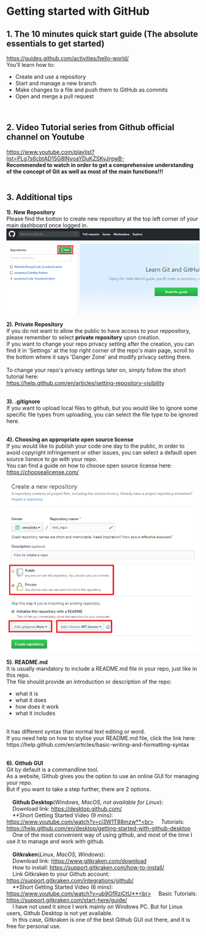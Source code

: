 # Getting started with GitHub

## 1. The 10 minutes quick start guide (The absolute essentials to get started)
https://guides.github.com/activities/hello-world/<br>
You’ll learn how to:<br>
- Create and use a repository
- Start and manage a new branch
- Make changes to a file and push them to GitHub as commits
- Open and merge a pull request
<br>

## 2. Video Tutorial series from Github official channel on Youtube
https://www.youtube.com/playlist?list=PLg7s6cbtAD15G8lNyoaYDuKZSKyJrgwB-<br>
**Recommended to watch in order to get a comprehensive understanding of the concept of Git as well as most of the main functions!!!**<br>
<br>

## 3. Additional tips
**1). New Repository**<br>
Please find the botton to create new repository at the top left corner of your main dashboard once logged in.<br>
<img src="images/2.new_repo.png" width="600">
<br>
 
**2). Private Repository**<br>
If you do not want to allow the public to have access to your reppository, please remember to select **private repository** upon creation.<br>
If you want to change your repo privacy setting after the creation, you can find it in 'Settings' at the top right corner of the repo's main page, scroll to the bottom where it says 'Danger Zone' and modify privacy setting there.<br>
<br>
To change your repo's privacy settings later on, simply follow the short tutorial here:<br>
https://help.github.com/en/articles/setting-repository-visibility<br>
<br>

**3). .gitignore**<br>
If you want to upload local files to github, but you would like to ignore some specific file types from uploading, you can select the file type to be ignored here.<br>
<br>

**4). Choosing an appropriate open source license**<br>
If you would like to publish your code one day to the public, in order to avoid copyright infringement or other issues, you can select a default open source lisnece to go with your repo.<br>
You can find a guide on how to choose open source license here:<br>
https://choosealicense.com/<br>
<br>
<img src="images/3.create_new_repo.png">
<br>

**5). README.md**<br>
It is usually mandatory to include a README.md file in your repo, just like in this repo.<br>
The file should provide an introduction or description of the repo: 
- what it is
- what it does
- how does it work
- what it includes
<br>
It has different syntax than normal text editing or word.<br>
If you need help on how to stylise your README.md file, click the link here:<br>
https://help.github.com/en/articles/basic-writing-and-formatting-syntax<br>
<br>

**6). Github GUI**<br>
Git by default is a commandline tool.<br>
As a website, Github gives you the option to use an online GUI for managing your repo.<br>
But if you want to take a step further, there are 2 options.<br> 
<br>
&nbsp;&nbsp;&nbsp;&nbsp;**Github Desktop**(*Windows, MacOS, not available for Linux*):<br>
&nbsp;&nbsp;&nbsp;&nbsp;Download link: https://desktop.github.com/<br>
&nbsp;&nbsp;&nbsp;&nbsp;**Short Getting Started Video (9 mins): https://www.youtube.com/watch?v=ci3W1T88mzw**<br>
&nbsp;&nbsp;&nbsp;&nbsp;Tutorials: https://help.github.com/en/desktop/getting-started-with-github-desktop<br>
&nbsp;&nbsp;&nbsp;&nbsp;One of the most convenient way of using github, and most of the time I use it to manage and work with github.<br>
<br>
&nbsp;&nbsp;&nbsp;&nbsp;**Gitkraken**(*Linux, MacOS, Windows*):<br>
&nbsp;&nbsp;&nbsp;&nbsp;Download link: https://www.gitkraken.com/download<br>
&nbsp;&nbsp;&nbsp;&nbsp;How to install: https://support.gitkraken.com/how-to-install/<br>
&nbsp;&nbsp;&nbsp;&nbsp;Link Gitkraken to your Github account: https://support.gitkraken.com/integrations/github/<br>
&nbsp;&nbsp;&nbsp;&nbsp;**Short Getting Started Video (6 mins): https://www.youtube.com/watch?v=ub9GfRziCtU**<br>
&nbsp;&nbsp;&nbsp;&nbsp;Basic Tutorials: https://support.gitkraken.com/start-here/guide/<br>
&nbsp;&nbsp;&nbsp;&nbsp;I have not used it since I work mainly on Windows PC. But for Linux users, Github Desktop is not yet available.<br>
&nbsp;&nbsp;&nbsp;&nbsp;In this case, Gitkraken is one of the best Github GUI out there, and it is free for personal use.<br>
<br>
